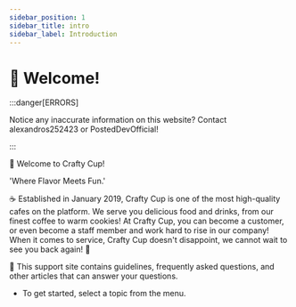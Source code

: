 ```yaml
---
sidebar_position: 1
sidebar_title: intro
sidebar_label: Introduction
---
```


# 👋 Welcome!

:::danger[ERRORS]

Notice any inaccurate information on this website? Contact alexandros252423 or PostedDevOfficial!

:::


🌙 Welcome to Crafty Cup!

'Where Flavor Meets Fun.'

☕ Established in January 2019, Crafty Cup is one of the most high-quality cafes on the platform. We serve you delicious food and drinks, from our finest coffee to warm cookies! At Crafty Cup, you can become a customer, or even become a staff member and work hard to rise in our company! When it comes to service, Crafty Cup doesn't disappoint, we cannot wait to see you back again! 📝

🔎 This support site contains guidelines, frequently asked questions, and other articles that can answer your questions.
- To get started, select a topic from the menu.
